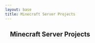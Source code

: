 ```yaml
---
layout: base
title: Minecraft Server Projects
---
```


<section style="padding:16px">
  <h1 style="margin:0 0 12px;">Minecraft Server Projects</h1>
  <p style="margin:0">
  </p>
</section>
